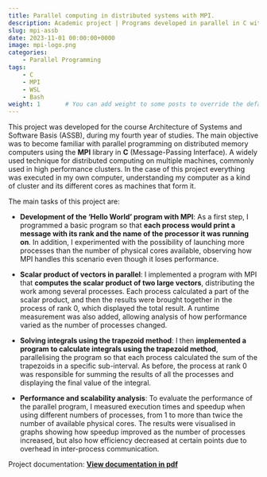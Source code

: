 ```yaml
---
title: Parallel computing in distributed systems with MPI.
description: Academic project | Programs developed in parallel in C with MPI to calculate the vector product of vectors and to calculate integrals with the method of trapezoids taking advantage of the multiple machines in the cluster where it is executed. 
slug: mpi-assb
date: 2023-11-01 00:00:00+0000
image: mpi-logo.png
categories:
    - Parallel Programming
tags:
    - C
    - MPI
    - WSL
    - Bash
weight: 1       # You can add weight to some posts to override the default sorting (date descending)
---
```


This project was developed for the course Architecture of Systems and Software Basis (ASSB), during my fourth year of studies. The main objective was to become familiar with parallel programming on distributed memory computers using the **MPI** library in **C** (Message-Passing Interface). A widely used technique for distributed computing on multiple machines, commonly used in high performance clusters. In the case of this project everything was executed in my own computer, understanding my computer as a kind of cluster and its different cores as machines that form it.

The main tasks of this project are:

- **Development of the ‘Hello World’ program with MPI**: As a first step, I programmed a basic program so that **each process would print a message with its rank and the name of the processor it was running on**. In addition, I experimented with the possibility of launching more processes than the number of physical cores available, observing how MPI handles this scenario even though it loses performance.

- **Scalar product of vectors in parallel**: I implemented a program with MPI that **computes the scalar product of two large vectors**, distributing the work among several processes. Each process calculated a part of the scalar product, and then the results were brought together in the process of rank 0, which displayed the total result. A runtime measurement was also added, allowing analysis of how performance varied as the number of processes changed.

- **Solving integrals using the trapezoid method**: I then **implemented a program to calculate integrals using the trapezoid method**, parallelising the program so that each process calculated the sum of the trapezoids in a specific sub-interval. As before, the process at rank 0 was responsible for summing the results of all the processes and displaying the final value of the integral.

- **Performance and scalability analysis**: To evaluate the performance of the parallel program, I measured execution times and speedup when using different numbers of processes, from 1 to more than twice the number of available physical cores. The results were visualised in graphs showing how speedup improved as the number of processes increased, but also how efficiency decreased at certain points due to overhead in inter-process communication.

Project documentation: [**View documentation in pdf**](ASSB-mpi.pdf)